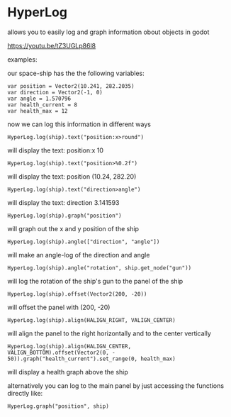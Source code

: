# HyperLog

allows you to easily log and graph information obout objects in godot

https://youtu.be/tZ3UGLp86l8

examples:

our space-ship has the the following variables:
```
var position = Vector2(10.241, 282.2035)
var direction = Vector2(-1, 0)
var angle = 1.570796
var health_current = 8
var health_max = 12
```
now we can log this information in different ways

`HyperLog.log(ship).text("position:x>round")`

will display the text: position:x 10 

`HyperLog.log(ship).text("position>%0.2f")`

will display the text: position (10.24, 282.20)

`HyperLog.log(ship).text("direction>angle")`

will display the text: direction 3.141593

`HyperLog.log(ship).graph("position")`

will graph out the x and y position of the ship

`HyperLog.log(ship).angle(["direction", "angle"])`

will make an angle-log of the direction and angle

`HyperLog.log(ship).angle("rotation", ship.get_node("gun"))`

will log the rotation of the ship's gun to the panel of the ship

`HyperLog.log(ship).offset(Vector2(200, -20))`

will offset the panel with (200, -20)

`HyperLog.log(ship).align(HALIGN_RIGHT, VALIGN_CENTER)`

will align the panel to the right horizontally and to the center vertically

`HyperLog.log(ship).align(HALIGN_CENTER, VALIGN_BOTTOM).offset(Vector2(0, - 50)).graph("health_current").set_range(0, health_max)`

will display a health graph above the ship

alternatively you can log to the main panel by just accessing the functions directly like:

`
HyperLog.graph("position", ship)
`
